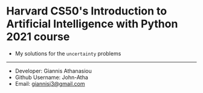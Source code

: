 # Harvard CS50's Introduction to Artificial Intelligence with Python 2021 course

* My solutions for the `uncertainty` problems

- - -

* Developer: Giannis Athanasiou
* Github Username: John-Atha
* Email: giannisj3@gmail.com


